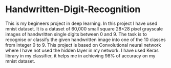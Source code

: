 # Handwritten-Digit-Recognition
This is my begineers project in deep learning. 
In this project I have used mnist dataset. It is a dataset of 60,000 small square 28×28 pixel grayscale images of handwritten single digits between 0 and 9.
The task is to recognise or classify the given handwritten image into one of the 10 classes from integer 0 to 9.
This project is based on Convolutional neural network where I have not used the hidden layer in my network.
I have used Keras library in my classifier, it helps me in achieving 98% of accuracy on my mnist dataset.
